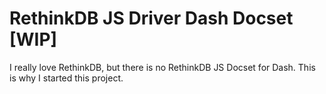 # RethinkDB JS Driver Dash Docset [WIP]

I really love RethinkDB, but there is no RethinkDB JS Docset for Dash. This is why I started this project.
